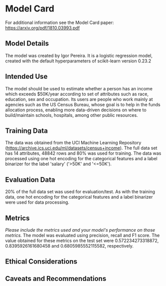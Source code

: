 # Model Card

For additional information see the Model Card paper: https://arxiv.org/pdf/1810.03993.pdf

## Model Details
The model was created by Igor Pereira. It is a logistic regression model, created with the default hyperparameters of scikit-learn version 0.23.2

## Intended Use
The model should be used to estimate whether a person has an income which exceeds $50K/year according to set of attributes such as race, education, sex and occupation.
Its users are people who work mainly at agencies such as the US Census Bureau, whose goal is to help in the funds allocation process, enabling more data-driven decisions on where to build/maintain schools, hospitals, among other public resources. 

## Training Data
The data was obtained from the UCI Machine Learning Repository (https://archive.ics.uci.edu/ml/datasets/census+income).
The full data set has 14 attributes, 48842 rows and 80% was used for training. The data was processed using one hot encoding
for the categorical features and a label binarizer for the label 'salary' ('>50K' and '<=50K').

## Evaluation Data
20% of the full data set was used for evaluation/test. As with the training data, one hot encoding for the categorical
features and a label binarizer were used for data processing.

## Metrics
_Please include the metrics used and your model's performance on those metrics._
The model was evaluated using precision, recall and F1 score. The value obtained for these metrics on the test set were 
0.572234273318872, 0.8395926161680458 and 0.6805985552115582, respectively.

## Ethical Considerations


## Caveats and Recommendations
